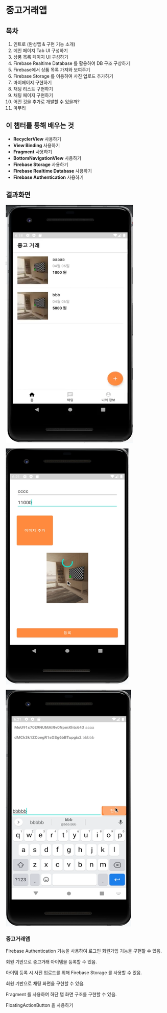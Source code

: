 #  중고거래앱

## 목차

1. 인트로 (완성앱 & 구현 기능 소개)
2. 메인 페이지 Tab UI 구성하기
3. 상품 목록 페이지 UI 구성하기
4. Firebase  Realtime Database 를 활용하여 DB 구조 구상하기
5. Firebase에서 상품 목록 가져와 보여주기
6. Firebase Storage 를 이용하여 사진 업로드 추가하기
7. 마이페이지 구현하기
8. 채팅 리스트 구현하기
9. 채팅 페이지 구현하기
10. 어떤 것을 추가로 개발할 수 있을까?
11. 마무리

## 이 챕터를 통해 배우는 것

- **RecyclerView** 사용하기
- **View Binding** 사용하기
- **Fragment** 사용하기
- **BottomNavigationView** 사용하기
- **Firebase Storage** 사용하기
- **Firebase Realtime Database** 사용하기
- **Firebase Authentication** 사용하기


## 결과화면

![1](./screenshot/1.png)

![2](./screenshot/2.png)

![3](./screenshot/3.png)







### 중고거래앱

Firebase Authentication 기능을 사용하여 로그인 회원가입 기능을 구현할 수 있음.

회원 기반으로 중고거래 아이템을 등록할 수 있음.

아이템 등록 시 사진 업로드를 위해 Firebase Storage 를 사용할 수 있음.

회원 기반으로 채팅 화면을 구현할 수 있음.

Fragment 를 사용하여 하단 탭 화면 구조를 구현할 수 있음.

FloatingActionButton 을 사용하기

